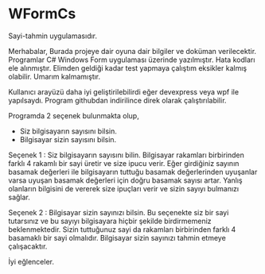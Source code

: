# WFormCs
Sayi-tahmin uygulamasıdır.


Merhabalar,
Burada projeye dair oyuna dair bilgiler ve doküman verilecektir. 
Programlar C# Windows Form uygulaması üzerinde yazılmıştır. Hata kodları ele alınmıştır. Elimden geldiği kadar test yapmaya çalıştım eksikler kalmış olabilir. Umarım kalmamıştır.

Kullanıcı arayüzü daha iyi geliştirilebilirdi eğer devexpress veya wpf ile yapılsaydı.
Program githubdan indirilince direk olarak çalıştırılabilir.

Programda 2 seçenek bulunmakta olup, 
-	Siz bilgisayarın sayısını bilsin.
-	Bilgisayar sizin sayısını bilsin.

Seçenek 1 :  Siz bilgisayarın sayısını bilin.
Bilgisayar rakamları birbirinden farklı 4 rakamlı bir sayi üretir ve size ipucu verir. Eğer girdiğiniz sayının basamak değerleri ile bilgisayarın tuttuğu basamak değerlerinden uyuşanlar varsa uyuşan basamak değerleri için doğru basamak sayısı artar. Yanlış olanların bilgisini de vererek size ipuçları verir ve sizin sayıyı bulmanızı sağlar.

Seçenek 2 : Bilgisayar sizin sayınızı bilsin.
Bu seçenekte siz bir sayi tutarsınız ve bu sayıyı bilgisayara hiçbir şekilde birdirmemeniz beklenmektedir. Sizin tuttuğunuz sayi da rakamları birbirinden farklı 4 basamaklı bir sayi olmalıdır. Bilgisayar sizin sayınızı tahmin etmeye çalışacaktır.

İyi eğlenceler.
